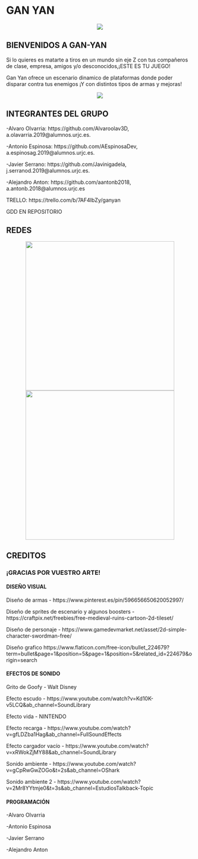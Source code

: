 <H1>GAN YAN</H1>
<p align="center"> 

  <img src="https://user-images.githubusercontent.com/91082053/136620736-d97a34ce-4869-40c9-9c0e-c1fc8e1b4e8d.png">
</p>

<H2>BIENVENIDOS A GAN-YAN</H2>

Si lo quieres es matarte a tiros en un mundo sin eje Z con tus compañeros de clase, empresa, amigos y/o desconocidos,¡ESTE ES TU JUEGO!

Gan Yan ofrece un escenario dinamico de plataformas donde poder disparar contra tus enemigos ¡Y con distintos tipos de armas y mejoras!

<p align="center"> 

  <img src="https://user-images.githubusercontent.com/91082053/136620835-a46912da-abf4-4e0d-8a26-b5b70adde92b.png">
</p>


<H2>INTEGRANTES DEL GRUPO</H2>
<p>-Alvaro Olvarria: https://github.com/Alvaroolav3D, a.olavarria.2019@alumnos.urjc.es.</p>
<p>-Antonio Espinosa: https://github.com/AEspinosaDev, a.espinosag.2019@alumnos.urjc.es.</p>
<p>-Javier Serrano: https://github.com/Javinigadela, j.serranod.2019@alumnos.urjc.es.</p> 
<p>-Alejandro Anton: https://github.com/aantonb2018, a.antonb.2018@alumnos.urjc.es</p>

<p>TRELLO: https://trello.com/b/7AF4IbZy/ganyan</P>
<p>GDD EN REPOSITORIO</p>

<H2>REDES</H2>

<p align="center"> 
<img src="https://user-images.githubusercontent.com/91082053/139128420-6aacebe9-463a-4ec6-bc36-d7395abd2db0.jpeg" width="400">
<img src="https://user-images.githubusercontent.com/91082053/139128442-ac6820d5-2e85-493c-b9a8-44ed8d210b85.jpeg" width="400">
</p>



<H2>CREDITOS</H2>


<H3>¡GRACIAS POR VUESTRO ARTE!</H3>

<h4>DISEÑO VISUAL</H4>
<P>Diseño de armas - https://www.pinterest.es/pin/596656650620052997/</P>
<P>Diseño de sprites de escenario y algunos boosters - https://craftpix.net/freebies/free-medieval-ruins-cartoon-2d-tileset/</P>
<P>Diseño de personaje - https://www.gamedevmarket.net/asset/2d-simple-character-swordman-free/</P>
<p>Diseño grafico https://www.flaticon.com/free-icon/bullet_224679?term=bullet&page=1&position=5&page=1&position=5&related_id=224679&origin=search</p>

<H4>EFECTOS DE SONIDO</H4>
<P>Grito de Goofy - Walt Disney </P>
<P>Efecto escudo - https://www.youtube.com/watch?v=Kd10K-v5LCQ&ab_channel=SoundLibrary </P>
<p>Efecto vida - NINTENDO</P>
<P>Efecto recarga - https://www.youtube.com/watch?v=gfLDZba1Hag&ab_channel=FullSoundEffects </p>
<p>Efecto cargador vacío - https://www.youtube.com/watch?v=xRWokZjMY88&ab_channel=SoundLibrary </p>
<p>Sonido ambiente - https://www.youtube.com/watch?v=gCpRwGwZOGo&t=2s&ab_channel=OShark</p>
<p>Sonido ambiente 2 - https://www.youtube.com/watch?v=2Mr8YYtmje0&t=3s&ab_channel=EstudiosTalkback-Topic</p>

<H4>PR0GRAMACIÓN</H4>

<p>-Alvaro Olvarria</p>
<p>-Antonio Espinosa</p>
<p>-Javier Serrano</p> 
<p>-Alejandro Anton</p>
